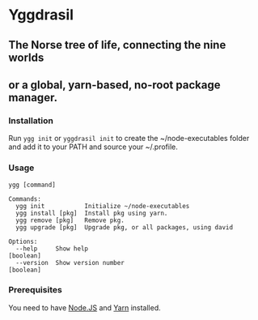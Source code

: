 # Yggdrasil
## The Norse tree of life, connecting the nine worlds
## or  a global, yarn-based, no-root package manager.
### Installation
Run `ygg init` or `yggdrasil init` to create the ~/node-executables folder and add it to your PATH and source your ~/.profile.
### Usage
```
ygg [command]

Commands:
  ygg init           Initialize ~/node-executables
  ygg install [pkg]  Install pkg using yarn.
  ygg remove [pkg]   Remove pkg.
  ygg upgrade [pkg]  Upgrade pkg, or all packages, using david

Options:
  --help     Show help                                                 [boolean]
  --version  Show version number                                       [boolean]
```
### Prerequisites
You need to have [Node.JS](https://nodejs.org) and [Yarn](https://yarnpkg.org) installed.
